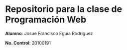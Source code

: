 # Repositorio para la clase de Programación Web
**Alumno**: Josue Francisco Eguia Rodriguez

**No. Control**: 20100191
